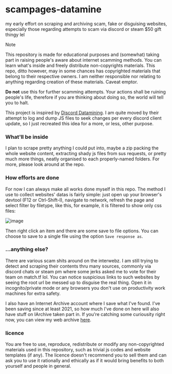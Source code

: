 # scampages-datamine
my early effort on scraping and archiving scam, fake or disguising websites, especially those regarding attempts to scam via discord or steam $50 gift thingy lel
> [!NOTE]  
> This repository is made for educational purposes and (somewhat) taking part in raising people's aware about internet scamming methods.
> You can learn what's inside and freely distribute non-copyrights materials. This repo, ditto however, may in some chances has copyrighted materials that belong to their respective owners. I am neither responsible nor relating to anything regarding creation of these materials. Caveat emptor.
>
>  **Do not** use this for further scamming attempts. Your actions shall be ruining people's life, therefore if you are thinking about doing so, the world will tell you to halt.
>
> This project is inspired by [Discord Datamining](https://github.com/Discord-Datamining/Discord-Datamining). I am quite moved by their attempt to log and dump JS files to seek changes per every discord client update, so I just recreated this idea for a more, or less, other purpose.

### What'll be inside
I plan to scrape pretty anything I could put into, maybe a zip packing the whole website content, extracting shady js files from sus requests, or pretty much more things, neatly organised to each properly-named folders. For more, please look around at the repo.

### How efforts are done
For now I can always make all works done myself in this repo. The method I use to collect websites' datas is fairly simple: just open up your browser's devtool (F12 or Ctrl-Shift-I), navigate to network, refresh the page and select filter by filetype, like this, for example, it is filtered to show only css files:

![image](https://github.com/user-attachments/assets/e089a556-3d63-4a58-9e59-123f98f673c7)

Then right click an item and there are some save to file options. You can choose to save to a single file using the option `Save response as`. 


### ...anything else?
There are various scam shits around on the interwebz. I am still trying to detect and scraping their contents thru many sources, commonly via discord chats or steam pm where some jerks asked me to vote for their team on match.tf lol. You can notice suspicious links to such websites by seeing the root url be messed up to disguise the real thing. Open it in incognito/private mode or any browsers you don't use on productivity work machines for extra safety.

I also have an Internet Archive account where I save what I've found. I've been saving since at least 2021, so how much I've done on here will also have stuff on IArchive taken part in. If you're catching some curiousity right now, you can view my web archive [here](https://archive.org/details/@barnacle555/web-archive). 

### licence
You are free to use, reproduce, redistribute or modify any non-copyrighted materials used in this repository, such as trivial js codes and website templates (if any). The licence doesn't recommend you to sell them and can ask you to use it rationally and ethically as if it would bring benefits to both yourself and people in general.
